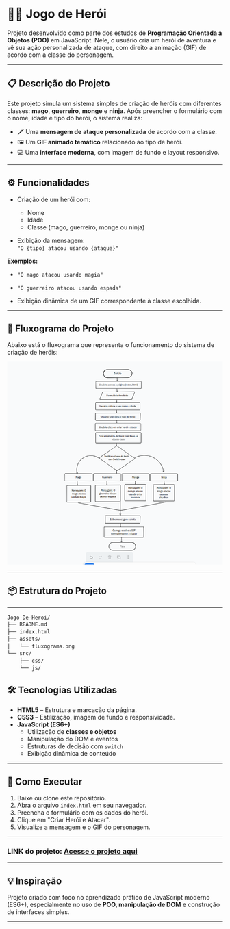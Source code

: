 # 🧙‍♂️ Jogo de Herói 
Projeto desenvolvido como parte dos estudos de **Programação Orientada a Objetos (POO)** em JavaScript. Nele, o usuário cria um herói de aventura e vê sua ação personalizada de ataque, com direito a animação (GIF) de acordo com a classe do personagem.

---

## 📋 Descrição do Projeto
Este projeto simula um sistema simples de criação de heróis com diferentes classes: **mago**, **guerreiro**, **monge** e **ninja**. Após preencher o formulário com o nome, idade e tipo do herói, o sistema realiza:

- 🗡️ Uma **mensagem de ataque personalizada** de acordo com a classe.
- 🖼️ Um **GIF animado temático** relacionado ao tipo de herói.
- 💻 Uma **interface moderna**, com imagem de fundo e layout responsivo.

---


## ⚙️ Funcionalidades

- Criação de um herói com:
  - Nome
  - Idade
  - Classe (mago, guerreiro, monge ou ninja)


- Exibição da mensagem:  
  `"O {tipo} atacou usando {ataque}"`

**Exemplos:**  
  - `"O mago atacou usando magia"`  
  - `"O guerreiro atacou usando espada"`

- Exibição dinâmica de um GIF correspondente à classe escolhida.


---

## 🔄 Fluxograma do Projeto

Abaixo está o fluxograma que representa o funcionamento do sistema de criação de heróis:

![Fluxograma do Projeto](assets/fluxograma.png)

---


## 📦 Estrutura do Projeto
---
```txt
Jogo-De-Heroi/
├── README.md
├── index.html
├── assets/
│   └── fluxograma.png
└── src/
    ├── css/
    └── js/
```



## 🛠️ Tecnologias Utilizadas

- **HTML5** – Estrutura e marcação da página.
- **CSS3** – Estilização, imagem de fundo e responsividade.
- **JavaScript (ES6+)**  
  - Utilização de **classes e objetos**  
  - Manipulação do DOM e eventos  
  - Estruturas de decisão com `switch`  
  - Exibição dinâmica de conteúdo

---

## 🚀 Como Executar

1. Baixe ou clone este repositório.
2. Abra o arquivo `index.html` em seu navegador.
3. Preencha o formulário com os dados do herói.
4. Clique em "Criar Herói e Atacar".
5. Visualize a mensagem e o GIF do personagem.
   

---

### LINK do projeto: <a href="https://jefersonmanso.github.io/Jogo-De-Heroi/" target="_blank">Acesse o projeto aqui</a>

---

## 💡 Inspiração

Projeto criado com foco no aprendizado prático de JavaScript moderno (ES6+), especialmente no uso de **POO, manipulação de DOM** e construção de interfaces simples.

---

